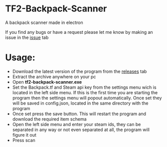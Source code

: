 # TF2-Backpack-Scanner
A backpack scanner made in electron

If you find any bugs or have a request please let me know by making an issue in the [issue](https://github.com/AleXu224/TF2-Backpack-Scanner/issues) tab

# Usage:
- Download the latest version of the program from the [releases](https://github.com/AleXu224/TF2-Backpack-Scanner/releases) tab
- Extract the archive anywhere on your pc
- Open **tf2-backpack-scanner.exe**
- Set the Backpack.tf and Steam api key from the settings menu wich is located in the left side menu. If this is the first time you are starting the program then the settings menu will popout automatically. Once set they will be saved in config.json, located in the same directory with the program
- Once set press the save button. This will restart the program and download the required item schema
- Open the left side menu and enter your steam ids, they can be separated in any way or not even separated at all, the program will figure it out
- Press scan
